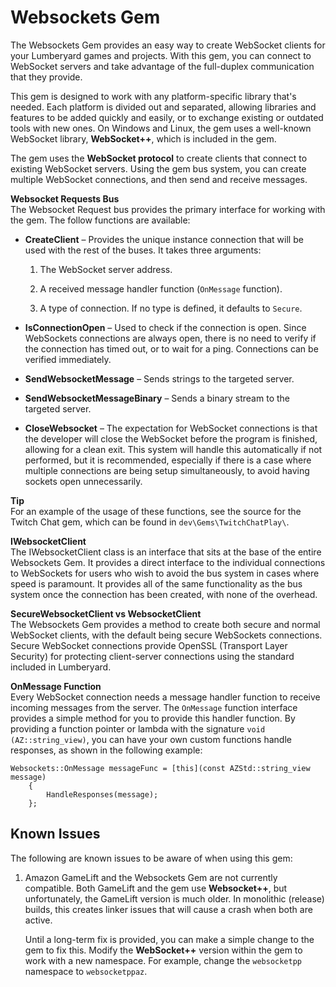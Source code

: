 # Websockets Gem<a name="gem-websockets"></a>

The Websockets Gem provides an easy way to create WebSocket clients for your Lumberyard games and projects\. With this gem, you can connect to WebSocket servers and take advantage of the full\-duplex communication that they provide\.

This gem is designed to work with any platform\-specific library that's needed\. Each platform is divided out and separated, allowing libraries and features to be added quickly and easily, or to exchange existing or outdated tools with new ones\. On Windows and Linux, the gem uses a well\-known WebSocket library, **WebSocket\+\+**, which is included in the gem\.

The gem uses the **WebSocket protocol** to create clients that connect to existing WebSocket servers\. Using the gem bus system, you can create multiple WebSocket connections, and then send and receive messages\.

**Websocket Requests Bus**  
The Websocket Request bus provides the primary interface for working with the gem\. The follow functions are available:
+ **CreateClient** – Provides the unique instance connection that will be used with the rest of the buses\. It takes three arguments:

  1. The WebSocket server address\.

  1. A received message handler function \(`OnMessage` function\)\.

  1. A type of connection\. If no type is defined, it defaults to `Secure`\.
+ **IsConnectionOpen** – Used to check if the connection is open\. Since WebSockets connections are always open, there is no need to verify if the connection has timed out, or to wait for a ping\. Connections can be verified immediately\.
+ **SendWebsocketMessage** – Sends strings to the targeted server\.
+ **SendWebsocketMessageBinary** – Sends a binary stream to the targeted server\.
+ **CloseWebsocket** – The expectation for WebSocket connections is that the developer will close the WebSocket before the program is finished, allowing for a clean exit\. This system will handle this automatically if not performed, but it is recommended, especially if there is a case where multiple connections are being setup simultaneously, to avoid having sockets open unnecessarily\.

**Tip**  
For an example of the usage of these functions, see the source for the Twitch Chat gem, which can be found in `dev\Gems\TwitchChatPlay\`\.

**IWebsocketClient**  
The IWebsocketClient class is an interface that sits at the base of the entire Websockets Gem\. It provides a direct interface to the individual connections to WebSockets for users who wish to avoid the bus system in cases where speed is paramount\. It provides all of the same functionality as the bus system once the connection has been created, with none of the overhead\.

**SecureWebsocketClient vs WebsocketClient**  
The Websockets Gem provides a method to create both secure and normal WebSocket clients, with the default being secure WebSockets connections\. Secure WebSocket connections provide OpenSSL \(Transport Layer Security\) for protecting client\-server connections using the standard included in Lumberyard\.

**OnMessage Function**  
Every WebSocket connection needs a message handler function to receive incoming messages from the server\. The `OnMessage` function interface provides a simple method for you to provide this handler function\. By providing a function pointer or lambda with the signature `void (AZ::string_view)`, you can have your own custom functions handle responses, as shown in the following example:

```
Websockets::OnMessage messageFunc = [this](const AZStd::string_view message)
    {
        HandleResponses(message);
    };
```

## Known Issues<a name="gem-websockets-known-issues"></a>

The following are known issues to be aware of when using this gem:

1. Amazon GameLift and the Websockets Gem are not currently compatible\. Both GameLift and the gem use **Websocket\+\+**, but unfortunately, the GameLift version is much older\. In monolithic \(release\) builds, this creates linker issues that will cause a crash when both are active\.

   Until a long\-term fix is provided, you can make a simple change to the gem to fix this\. Modify the **WebSocket\+\+** version within the gem to work with a new namespace\. For example, change the `websocketpp` namespace to `websocketppaz`\.